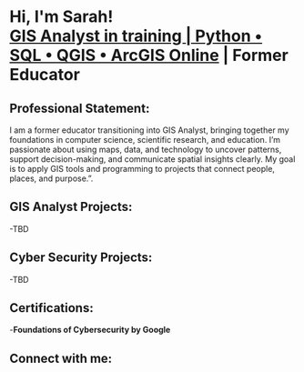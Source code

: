 <h1>Hi, I'm Sarah! <br/><a href="https://github.com/sarahmudi">GIS Analyst in training | Python • SQL • QGIS • ArcGIS Online</a> <a href="www.linkedin.com/in/sarah-bandlamudi/"></a> | Former Educator </h1>

<h2>Professional Statement:</h2>
<p>I am a former educator transitioning into GIS Analyst, bringing together my foundations in computer science, scientific research, and education. I’m passionate about using maps, data, and technology to uncover patterns, support decision-making, and communicate spatial insights clearly. My goal is to apply GIS tools and programming to projects that connect people, places, and purpose.”. </p>

<h2>GIS Analyst Projects:</h2>
-TBD

<h2>Cyber Security Projects:</h2>
-TBD

<h2>Certifications: </h2>
-<b>Foundations of Cybersecurity by Google</b>

<h2> Connect with me:</h2>

